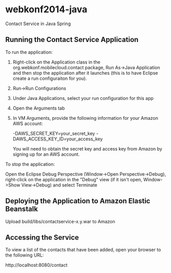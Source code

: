 webkonf2014-java
================

Contact Service in Java Spring

## Running the Contact Service Application

To run the application:

1. Right-click on the Application class in the org.webkonf.mobilecloud.contact
package, Run As->Java Application and then stop the application after it launches
(this is to have Eclipse create a run configuraiton for you).
2. Run->Run Configurations
3. Under Java Applications, select your run configuration for this app
4. Open the Arguments tab
5. In VM Arguments, provide the following information for your Amazon AWS account:

   -DAWS_SECRET_KEY=your_secret_key -DAWS_ACCESS_KEY_ID=your_access_key

   You will need to obtain the secret key and access key from Amazon by signing up
   for an AWS account.

To stop the application:

Open the Eclipse Debug Perspective (Window->Open Perspective->Debug), right-click on
the application in the "Debug" view (if it isn't open, Window->Show View->Debug) and
select Terminate

## Deploying the Application to Amazon Elastic Beanstalk

Upload build/libs/contactservice-x.y.war to Amazon

## Accessing the Service

To view a list of the contacts that have been added, open your browser to the following
URL:

http://localhost:8080/contact